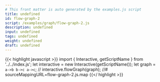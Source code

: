 ```yaml
---
# This front matter is auto generated by the examples.js script
title: undefined
id: flow-graph-2
script: /examples/graph/flow-graph-2.js
description: undefined
input: undefined
tags: undefined
weight: undefined
draft: undefined
---
```


{{< highlight javascript >}}
import { Interactive, getScriptName } from '../../index.js';
let interactive = new Interactive(getScriptName());
let graph = `a->b
b->c
a->c`;
// interactive.flowGraph(graph);
//# sourceMappingURL=flow-graph-2.js.map
{{</ highlight >}}

